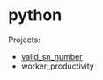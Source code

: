 # python

Projects:
- [valid_sn_number](https://github.com/lisatian/Python-projects/tree/master/valid_sn_number)
- worker_productivity
